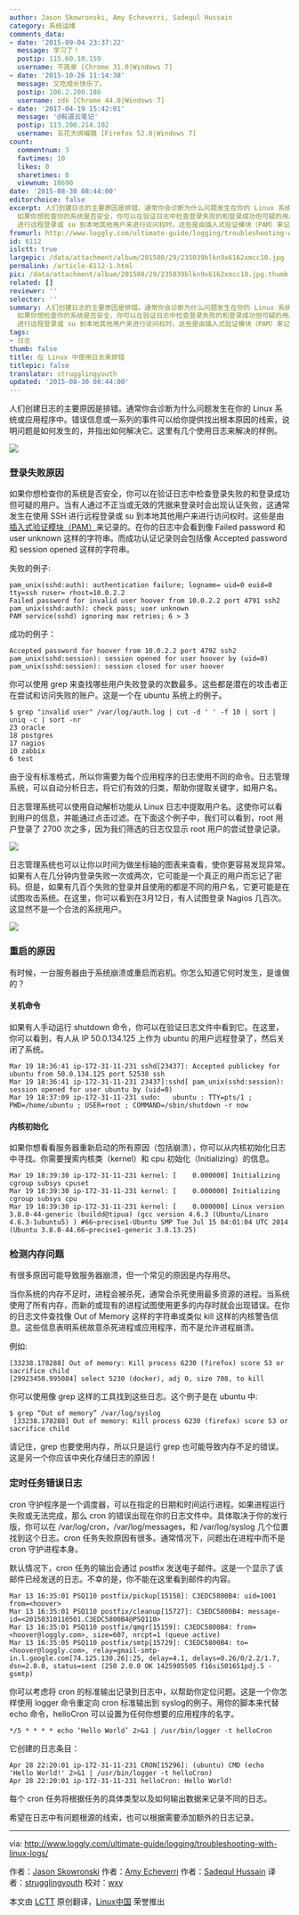 ```yaml
---
author: Jason Skowronski, Amy Echeverri, Sadequl Hussain
category: 系统运维
comments_data:
- date: '2015-09-04 23:37:22'
  message: 学习了！
  postip: 115.60.10.159
  username: 不简单 [Chrome 31.0|Windows 7]
- date: '2015-10-26 11:14:38'
  message: 又吃成长快乐了。
  postip: 106.2.200.186
  username: zdk [Chrome 44.0|Windows 7]
- date: '2017-04-19 15:42:01'
  message: '@有道云笔记'
  postip: 113.200.214.102
  username: 五花大绑编狼 [Firefox 52.0|Windows 7]
count:
  commentnum: 3
  favtimes: 10
  likes: 0
  sharetimes: 0
  viewnum: 18690
date: '2015-08-30 08:44:00'
editorchoice: false
excerpt: 人们创建日志的主要原因是排错。通常你会诊断为什么问题发生在你的 Linux 系统或应用程序中。错误信息或一系列的事件可以给你提供找出根本原因的线索，说明问题是如何发生的，并指出如何解决它。这里有几个使用日志来解决的样例。  登录失败原因
  如果你想检查你的系统是否安全，你可以在验证日志中检查登录失败的和登录成功但可疑的用户。当有人通过不正当或无效的凭据来登录时会出现认证失败，这通常发生在使用 SSH
  进行远程登录或 su 到本地其他用户来进行访问权时。这些是由插入式验证模块（PAM）来记录的。在你的日志中会看到像 Faile
fromurl: http://www.loggly.com/ultimate-guide/logging/troubleshooting-with-linux-logs/
id: 6112
islctt: true
largepic: /data/attachment/album/201508/29/235039blkn9x6162xmcc10.jpg
permalink: /article-6112-1.html
pic: /data/attachment/album/201508/29/235039blkn9x6162xmcc10.jpg.thumb.jpg
related: []
reviewer: ''
selector: ''
summary: 人们创建日志的主要原因是排错。通常你会诊断为什么问题发生在你的 Linux 系统或应用程序中。错误信息或一系列的事件可以给你提供找出根本原因的线索，说明问题是如何发生的，并指出如何解决它。这里有几个使用日志来解决的样例。  登录失败原因
  如果你想检查你的系统是否安全，你可以在验证日志中检查登录失败的和登录成功但可疑的用户。当有人通过不正当或无效的凭据来登录时会出现认证失败，这通常发生在使用 SSH
  进行远程登录或 su 到本地其他用户来进行访问权时。这些是由插入式验证模块（PAM）来记录的。在你的日志中会看到像 Faile
tags:
- 日志
thumb: false
title: 在 Linux 中使用日志来排错
titlepic: false
translator: strugglingyouth
updated: '2015-08-30 08:44:00'
---
```


人们创建日志的主要原因是排错。通常你会诊断为什么问题发生在你的 Linux 系统或应用程序中。错误信息或一系列的事件可以给你提供找出根本原因的线索，说明问题是如何发生的，并指出如何解决它。这里有几个使用日志来解决的样例。


![](/data/attachment/album/201508/29/235039blkn9x6162xmcc10.jpg)


### 登录失败原因


如果你想检查你的系统是否安全，你可以在验证日志中检查登录失败的和登录成功但可疑的用户。当有人通过不正当或无效的凭据来登录时会出现认证失败，这通常发生在使用 SSH 进行远程登录或 su 到本地其他用户来进行访问权时。这些是由[插入式验证模块（PAM）](http://linux.die.net/man/8/pam.d)来记录的。在你的日志中会看到像 Failed password 和 user unknown 这样的字符串。而成功认证记录则会包括像 Accepted password 和 session opened 这样的字符串。


失败的例子:



```
pam_unix(sshd:auth): authentication failure; logname= uid=0 euid=0 tty=ssh ruser= rhost=10.0.2.2
Failed password for invalid user hoover from 10.0.2.2 port 4791 ssh2
pam_unix(sshd:auth): check pass; user unknown
PAM service(sshd) ignoring max retries; 6 > 3

```

成功的例子：



```
Accepted password for hoover from 10.0.2.2 port 4792 ssh2
pam_unix(sshd:session): session opened for user hoover by (uid=0)
pam_unix(sshd:session): session closed for user hoover

```

你可以使用 grep 来查找哪些用户失败登录的次数最多。这些都是潜在的攻击者正在尝试和访问失败的账户。这是一个在 ubuntu 系统上的例子。



```
$ grep "invalid user" /var/log/auth.log | cut -d ' ' -f 10 | sort | uniq -c | sort -nr
23 oracle
18 postgres
17 nagios
10 zabbix
6 test

```

由于没有标准格式，所以你需要为每个应用程序的日志使用不同的命令。日志管理系统，可以自动分析日志，将它们有效的归类，帮助你提取关键字，如用户名。


日志管理系统可以使用自动解析功能从 Linux 日志中提取用户名。这使你可以看到用户的信息，并能通过点击过滤。在下面这个例子中，我们可以看到，root 用户登录了 2700 次之多，因为我们筛选的日志仅显示 root 用户的尝试登录记录。


![](http://www.loggly.com/ultimate-guide/wp-content/uploads/2015/05/Screen-Shot-2015-03-12-at-11.05.36-AM.png)


日志管理系统也可以让你以时间为做坐标轴的图表来查看，使你更容易发现异常。如果有人在几分钟内登录失败一次或两次，它可能是一个真正的用户而忘记了密码。但是，如果有几百个失败的登录并且使用的都是不同的用户名，它更可能是在试图攻击系统。在这里，你可以看到在3月12日，有人试图登录 Nagios 几百次。这显然​​不是一个合法的系统用户。


![](/data/attachment/album/201508/29/235045qkvevpzvvezeeepv.png)


### 重启的原因


有时候，一台服务器由于系统崩溃或重启而宕机。你怎么知道它何时发生，是谁做的？


#### 关机命令


如果有人手动运行 shutdown 命令，你可以在验证日志文件中看到它。在这里，你可以看到，有人从 IP 50.0.134.125 上作为 ubuntu 的用户远程登录了，然后关闭了系统。



```
Mar 19 18:36:41 ip-172-31-11-231 sshd[23437]: Accepted publickey for ubuntu from 50.0.134.125 port 52538 ssh
Mar 19 18:36:41 ip-172-31-11-231 23437]:sshd[ pam_unix(sshd:session): session opened for user ubuntu by (uid=0)
Mar 19 18:37:09 ip-172-31-11-231 sudo:   ubuntu : TTY=pts/1 ; PWD=/home/ubuntu ; USER=root ; COMMAND=/sbin/shutdown -r now

```

#### 内核初始化


如果你想看看服务器重新启动的所有原因（包括崩溃），你可以从内核初始化日志中寻找。你需要搜索内核类（kernel）和 cpu 初始化（Initializing）的信息。



```
Mar 19 18:39:30 ip-172-31-11-231 kernel: [    0.000000] Initializing cgroup subsys cpuset
Mar 19 18:39:30 ip-172-31-11-231 kernel: [    0.000000] Initializing cgroup subsys cpu
Mar 19 18:39:30 ip-172-31-11-231 kernel: [    0.000000] Linux version 3.8.0-44-generic (buildd@tipua) (gcc version 4.6.3 (Ubuntu/Linaro 4.6.3-1ubuntu5) ) #66~precise1-Ubuntu SMP Tue Jul 15 04:01:04 UTC 2014 (Ubuntu 3.8.0-44.66~precise1-generic 3.8.13.25)

```

### 检测内存问题


有很多原因可能导致服务器崩溃，但一个常见的原因是内存用尽。


当你系统的内存不足时，进程会被杀死，通常会杀死使用最多资源的进程。当系统使用了所有内存，而新的或现有的进程试图使用更多的内存时就会出现错误。在你的日志文件查找像 Out of Memory 这样的字符串或类似 kill 这样的内核警告信息。这些信息表明系统故意杀死进程或应用程序，而不是允许进程崩溃。


例如:



```
[33238.178288] Out of memory: Kill process 6230 (firefox) score 53 or sacrifice child
[29923450.995084] select 5230 (docker), adj 0, size 708, to kill

```

你可以使用像 grep 这样的工具找到这些日志。这个例子是在 ubuntu 中:



```
$ grep “Out of memory” /var/log/syslog
 [33238.178288] Out of memory: Kill process 6230 (firefox) score 53 or sacrifice child

```

请记住，grep 也要使用内存，所以只是运行 grep 也可能导致内存不足的错误。这是另一个你应该中央化存储日志的原因！


### 定时任务错误日志


cron 守护程序是一个调度器，可以在指定的日期和时间运行进程。如果进程运行失败或无法完成，那么 cron 的错误出现在你的日志文件中。具体取决于你的发行版，你可以在 /var/log/cron，/var/log/messages，和 /var/log/syslog 几个位置找到这个日志。cron 任务失败原因有很多。通常情况下，问题出在进程中而不是 cron 守护进程本身。


默认情况下，cron 任务的输出会通过 postfix 发送电子邮件。这是一个显示了该邮件已经发送的日志。不幸的是，你不能在这里看到邮件的内容。



```
Mar 13 16:35:01 PSQ110 postfix/pickup[15158]: C3EDC5800B4: uid=1001 from=<hoover>
Mar 13 16:35:01 PSQ110 postfix/cleanup[15727]: C3EDC5800B4: message-id=<20150310110501.C3EDC5800B4@PSQ110>
Mar 13 16:35:01 PSQ110 postfix/qmgr[15159]: C3EDC5800B4: from=<hoover@loggly.com>, size=607, nrcpt=1 (queue active)
Mar 13 16:35:05 PSQ110 postfix/smtp[15729]: C3EDC5800B4: to=<hoover@loggly.com>, relay=gmail-smtp-in.l.google.com[74.125.130.26]:25, delay=4.1, delays=0.26/0/2.2/1.7, dsn=2.0.0, status=sent (250 2.0.0 OK 1425985505 f16si501651pdj.5 - gsmtp)

```

你可以考虑将 cron 的标准输出记录到日志中，以帮助你定位问题。这是一个你怎样使用 logger 命令重定向 cron 标准输出到 syslog的例子。用你的脚本来代替 echo 命令，helloCron 可以设置为任何你想要的应用程序的名字。



```
*/5 * * * * echo ‘Hello World’ 2>&1 | /usr/bin/logger -t helloCron

```

它创建的日志条目：



```
Apr 28 22:20:01 ip-172-31-11-231 CRON[15296]: (ubuntu) CMD (echo 'Hello World!' 2>&1 | /usr/bin/logger -t helloCron)
Apr 28 22:20:01 ip-172-31-11-231 helloCron: Hello World!

```

每个 cron 任务将根据任务的具体类型以及如何输出数据来记录不同的日志。


希望在日志中有问题根源的线索，也可以根据需要添加额外的日志记录。




---


via: <http://www.loggly.com/ultimate-guide/logging/troubleshooting-with-linux-logs/>


作者：[Jason Skowronski](https://www.linkedin.com/in/jasonskowronski) 作者：[Amy Echeverri](https://www.linkedin.com/in/amyecheverri) 作者：[Sadequl Hussain](https://www.linkedin.com/pub/sadequl-hussain/14/711/1a7) 译者：[strugglingyouth](https://github.com/strugglingyouth) 校对：[wxy](https://github.com/wxy)


本文由 [LCTT](https://github.com/LCTT/TranslateProject) 原创翻译，[Linux中国](https://linux.cn/) 荣誉推出